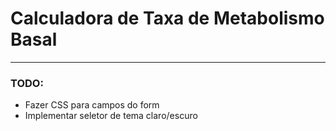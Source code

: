 # Calculadora de Taxa de Metabolismo Basal
---
### TODO:
* Fazer CSS para campos do form
* Implementar seletor de tema claro/escuro
